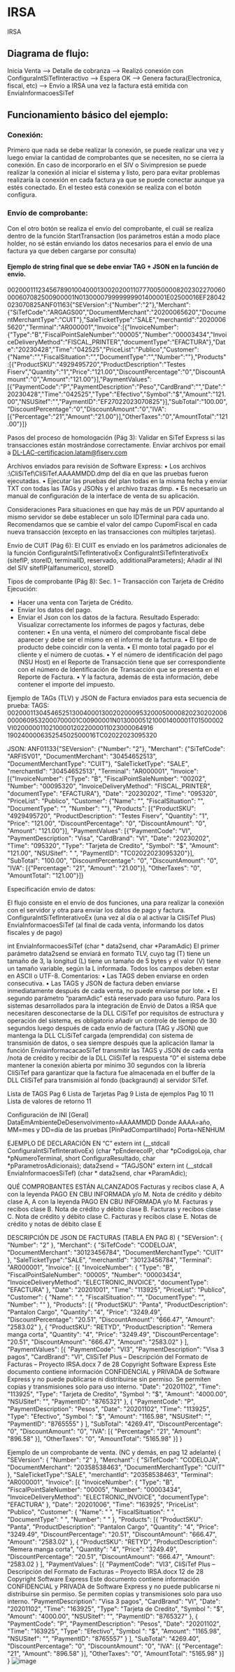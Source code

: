 # IRSA
IRSA


## Diagrama de flujo:
Inicia Venta --> Detalle de cobranza --> Realizó conexión con ConfiguraIntSiTefInteractivo --> Espera OK --> Genera factura(Electronica, fiscal, etc) --> Envío a IRSA una vez la factura está emitida con EnviaInformacoesSiTef


## Funcionamiento básico del ejemplo:

### Conexión:
Primero que nada se debe realizar la conexión, se puede realizar una vez y luego enviar la cantidad de comprobantes que se necesiten, no se cierra la conexión. En caso de incorporarlo en el SIV o Sivimpresion se puede realizar la conexión al iniciar el sistema y listo, pero para evitar problemas realizaría la conexión en cada factura ya que se puede conectar aunque ya estés conectado. En el testeo está conexión se realiza con el botón configura.

### Envío de comprobante:
Con el otro botón se realiza el envío del comprobante, el cuál se realiza dentro de la función StartTransaction (los parámetros están a modo place holder, no sé están enviando los datos necesarios para el envío de una factura ya que deben cargarse por consulta)


#### Ejemplo de string final que se debe enviar TAG + JSON en la función de envío.

002000111234567890100400013002020011077700500008202302270060000607082500900001N013000079999999901400001E02500016EF28042023070825ANF01163{"SEVersion":{"Number":"2"},"Merchant":{"SiTefCode":"ARGAGS00","DocumentMerchant":"20200065620","DocumentMerchantType":"CUIT"},"SaleTicketType":"SALE","merchantId":"20200065620","Terminal":"AR000001","Invoice":[{"InvoiceNumber":{"Type":"B","FiscalPointSaleNumber":"00005","Number":"00003434","InvoiceDeliveryMethod":"FISCAL_PRINTER","documentType":"EFACTURA"},"Date":"20230428","Time":"042525","PriceList":"Publico","Customer":{"Name":"","FiscalSituation":"","DocumentType":"","Number":""},"Products":[{"ProductSKU":"4929495720","ProductDescription":"Testes Fiserv","Quantity":"1","Price":"121.00","DiscountPercentage":"0","DiscountAmount":"0","Amount":"121.00"}],"PaymentValues":[{"PaymentCode":"P","PaymentDescription":"Peso","CardBrand":"","Date":"20230428","Time":"042525","Type":"Efectivo","Symbol":"$","Amount":"121.00","NSUSitef":"","PaymentID":"EF27022023070825"}],"SubTotal":"100.00","DiscountPercentage":"0","DiscountAmount":"0","IVA":[{"Percentage":"21","Amount":"21.00"}],"OtherTaxes":"0","AmountTotal":"121.00"}]}



Pasos del proceso de homologación (Pág 3):
Validar en SiTef Express si las transacciones están mostrándose correctamente.
Enviar archivos por email a DL-LAC-certificacion.latam@fiserv.com 

Archivos enviados para revisión de Software Express:
    • Los archivos 
    <Driver>:\CliSiTef\CliSiTef.AAAAMMDD.dmp del día en que las pruebas fueron ejecutadas.
    • Ejecutar las pruebas del plan todas en la misma fecha y enviar TXT con todas las TAGs y JSONs y el archivo trazas dmp.
    • Es necesario un manual de configuración de la interface de venta de su aplicación.

Consideraciones
Para situaciones en que hay más de un PDV apuntando al mismo servidor se debe establecer un solo IDTerminal para cada uno.
Recomendamos que se cambie el valor del campo CupomFiscal en cada nueva transacción (excepto en las transacciones con múltiples tarjetas).

Envio de CUIT  (Pág 6):
El CUIT es enviado en los parámetros adicionales de la función ConfiguraIntSiTefInterativoEx
ConfiguraIntSiTefInterativoEx (sitefIP, storeID, terminalID, reservado, additionalParameters);
Añadir al INI del SIV sitefIP(alfanumerico), storeID

Tipos de comprobante (Pág 8):
Sec. 1 – Transacción con Tarjeta de Crédito
Ejecución:
- Hacer una venta con Tarjeta de 
Crédito.
- Enviar los datos del pago.
- Enviar el Json con los datos de la 
factura.
Resultado Esperado:
Visualizar correctamente los informes de pagos y facturas, debe contener:
• En una venta, el número del comprobante fiscal debe aparecer y debe ser el mismo en el informe de la factura.
• El tipo de producto debe coincidir con la venta.
• El monto total pagado por el cliente y el número de cuotas.
• Y el número de identificación del pago (NSU Host) en el Reporte de Transacción tiene que ser correspondiente con el número de Identificación de Transacción 
que se presenta en el Reporte de Factura.
• Y la factura, además de esta información, debe contener el importe del impuesto.

Ejemplo de TAGs (TLV) y JSON de Factura enviados para esta secuencia de prueba:
TAGS: 002000113045465251300400013002020009532000500008202302020060000609532000700001C00900001N013000051210001400001T01500002VI020000011021000012022000011023000064916
190240000635254502500016TC02022023095320

JSON: ANF01133{"SEVersion": {"Number": "2"}, "Merchant": {"SiTefCode": "ARFISV01", "DocumentMerchant": "30454652513", "DocumentMerchantType": "CUIT"}, "SaleTicketType": "SALE", 
"merchantId": "30454652513", "Terminal": "AR000001", "Invoice": [{"InvoiceNumber": {"Type": "B", "FiscalPointSaleNumber": "00202", "Number": "00095320", "InvoiceDeliveryMethod": 
"FISCAL_PRINTER", "documentType": "EFACTURA"}, "Date": "20230202", "Time": "095320", "PriceList": "Publico", "Customer": {"Name": "", "FiscalSituation": "", "DocumentType": "", "Number": ""}, 
"Products": [{"ProductSKU": "4929495720", "ProductDescription": "Testes Fiserv", "Quantity": "1", "Price": "121.00", "DiscountPercentage": "0", "DiscountAmount": "0", "Amount": "121.00"}], 
"PaymentValues": [{"PaymentCode": "VI", "PaymentDescription": "Visa", "CardBrand": "VI", "Date": "20230202", "Time": "095320", "Type": "Tarjeta de Credito", "Symbol": "$", "Amount": "121.00", 
"NSUSitef": " ", "PaymentID": "TC02022023095320"}], "SubTotal": "100.00", "DiscountPercentage": "0", "DiscountAmount": "0", "IVA": [{"Percentage": "21", "Amount": "21.00"}], "OtherTaxes": "0", 
"AmountTotal": "121.00"}]}


Especificación envio de datos:

El flujo consiste en el envío de dos funciones, una para realizar la conexión con el servidor y otra para enviar los 
datos de pago y factura. 
ConfiguraIntSiTefInterativoEx (una vez al día o al activar la CliSiTef Plus)
EnviaInformacoesSiTef (al final de cada venta, informando los datos fiscales y de pago)

int EnviaInformacoesSiTef (char * data2send, char *ParamAdic)
El primer parámetro data2send se enviará en formato TLV, cuyo tag (T) tiene un tamaño de 3, la longitud 
(L) tiene un tamaño de 5 bytes y el valor (V) tiene un tamaño variable, según la L informada. Todos los 
campos deben estar en ASCII o UTF-8.
Comentarios:
• Las TAGS deben enviarse en orden consecutiva.
• Las TAGS y JSON de factura deben enviarse inmediatamente después de cada venta, no puede enviarse 
por lote.
• El segundo parámetro “paramAdic” está reservado para uso futuro.
Para los sistemas desarrollados para la integración de Envió de Datos a IRSA que necesitaren desconectarse 
de la DLL CiSiTef por requisitos de estructura y operación del sistema, es obligatorio añadir un controle 
de tiempo de 30 segundos luego después de cada envío de factura (TAG y JSON) que mantenga la DLL 
CLiSiTef cargada (emprendida) con sistema de transmisión de datos, o sea siempre después que la 
aplicación llamar la función EnviainformacacaoSiTef transmitir las TAGS y JSON de cada venta /nota de 
crédito y recibir de la DLL CliSiTef la respuesta “0” el sistema debe mantener la conexión abierta por 
mínimo 30 segundos con la librería CliSiTef para garantizar que la factura fue almacenada en el buffer de 
la DLL CliSiTef para transmisión al fondo (backgraund) al servidor SiTef.

Lista de TAGS Pag 6
Lista de Tarjetas Pag 9
Lista de ejemplos  Pag 10 11
Lista de valores de retorno 11

Configuración de INI 
[Geral] 
DataEmAmbienteDeDesenvolvimento=AAAAMMDD
Donde AAAA=año, MM=mes y DD=día de las pruebas
[PinPadCompartilhado]
Porta=NENHUM


EJEMPLO DE DECLARACIÓN EN “C”
extern int (__stdcall ConfiguraIntSiTefInterativoEx) (char *pEnderecoIP, char *pCodigoLoja,
 char *pNumeroTerminal,
 short ConfiguraResultado,
 char *pParametrosAdicionais);
data2send = “TAGJSON”
extern int (__stdcall EnviaInformacoesSiTef) (char * data2send, char *ParamAdic);


QUÉ COMPROBANTES ESTÁN ALCANZADOS
Facturas y recibos clase A, A con la leyenda PAGO EN CBU INFORMADA y/o M.
Nota de crédito y débito clase A, A con la leyenda PAGO EN CBU INFORMADA y/o M.
Facturas y recibos clase B.
Nota de crédito y débito clase B.
Facturas y recibos clase C.
Nota de crédito y débito clase C.
Facturas y recibos clase E.
Notas de crédito y notas de débito clase E

DESCRIPCIÓN DE JSON DE FACTURAS (TABLA EN PAG 8)
{
"SEVersion": {
"Number": "2"
},
"Merchant": {
"SiTefCode": "CODELOJA",
"DocumentMerchant": "30123456784",
"DocumentMerchantType": "CUIT"
},
"SaleTicketType":"SALE",
"merchantId": "30123456784",
"Terminal": "AR000001",
"Invoice": [{
"InvoiceNumber": {
"Type": "B",
"FiscalPointSaleNumber": "00005",
"Number": "00003434",
"InvoiceDeliveryMethod": "ELECTRONIC_INVOICE",
 "documentType": "EFACTURA"
},
"Date": "20201001",
"Time": "113925",
"PriceList": "Publico",
"Customer": {
"Name": " ",
"FiscalSituation": "",
"DocumentType": "",
"Number": ""
},
"Products": [{
"ProductSKU": "Panta",
"ProductDescription": "Pantalon Cargo",
"Quantity": "4",
"Price": "3249.49",
"DiscountPercentage": "20.51",
"DiscountAmount": "666.47",
"Amount": "2583.02"
},
{
"ProductSKU": "RETYD",
"ProductDescription": "Remera manga corta",
"Quantity": "4",
"Price": "3249.49",
"DiscountPercentage": "20.51",
"DiscountAmount": "666.47",
"Amount": "2583.02"
}
],
"PaymentValues": [{
"PaymentCode": "VI3",
"PaymentDescription": "Visa 3 pagos",
"CardBrand": "VI",
CliSiTef Plus – Descripción del Formato de Facturas – Proyecto IRSA.docx 7 de 28
Copyright Software Express
Este documento contiene información CONFIDENCIAL y PRIVADA de Software Express y no puede publicarse ni distribuirse sin permiso. Se permiten copias 
y transmisiones solo para uso interno.
"Date": "20201102",
"Time": "113925",
"Type": "Tarjeta de Credito",
"Symbol ": "$",
"Amount": "4000.00",
"NSUSitef": "",
"PaymentID": "8765321"
},
{
"PaymentCode": "P",
"PaymentDescription": "Pesos",
"Date": "20201102",
"Time": "113925",
"Type": "Efectivo",
"Symbol ": "$",
"Amount": "1165.98",
"NSUSitef": "",
"PaymentID": "8765555"
}
],
"SubTotal": "4269.41",
"DiscountPercentage": "0",
"DiscountAmount": "0",
"IVA": [{
"Percentage": "21",
"Amount": "896.58"
}],
"OtherTaxes": "0",
"AmountTotal": "5165.98"
}]
}

Ejemplo de un comprobante de venta. (NC y demás, en pag 12 adelante)
{
"SEVersion": {
"Number": "2"
},
"Merchant": {
"SiTefCode": "CODELOJA",
"DocumentMerchant": "20358538463",
"DocumentMerchantType": "CUIT"
},
"SaleTicketType":"SALE",
"merchantId": "20358538463",
"Terminal": "AR000001",
"Invoice": [{
"InvoiceNumber": {
"Type": "B",
"FiscalPointSaleNumber": "00005",
"Number": "00003434",
"InvoiceDeliveryMethod": "ELECTRONIC_INVOICE",
 "documentType": "EFACTURA"
},
"Date": "20201006",
"Time": "163925",
"PriceList": "Publico",
"Customer": {
"Name": " ",
"FiscalSituation": " ",
"DocumentType": " ",
"Number": " "
},
"Products": [{
"ProductSKU": "Panta",
"ProductDescription": "Pantalon Cargo",
"Quantity": "4",
"Price": "3249.49",
"DiscountPercentage": "20.51",
"DiscountAmount": "666.47",
"Amount": "2583.02"
},
{
"ProductSKU": "RETYD",
"ProductDescription": "Remera manga corta",
"Quantity": "4",
"Price": "3249.49",
"DiscountPercentage": "20.51",
"DiscountAmount": "666.47",
"Amount": "2583.02
}
],
"PaymentValues": [{
"PaymentCode": "VI3",
CliSiTef Plus – Descripción del Formato de Facturas – Proyecto IRSA.docx 12 de 28
Copyright Software Express
Este documento contiene información CONFIDENCIAL y PRIVADA de Software Express y no puede publicarse ni distribuirse sin permiso. Se permiten copias 
y transmisiones solo para uso interno.
"PaymentDescription": "Visa 3 pagos",
"CardBrand": "VI",
"Date": "20201102",
"Time": "163925",
"Type": "Tarjeta de Credito",
"Symbol ": "$",
"Amount": "4000.00",
"NSUSitef": "",
"PaymentID": "8765327"
},
{
"PaymentCode": "P",
"PaymentDescription": "Pesos",
"Date": "20201102",
"Time": "163925",
"Type": "Efectivo",
"Symbol ": "$",
"Amount": "1165.98",
"NSUSitef": "",
"PaymentID": "8765557"
}
],
"SubTotal": "4269.40",
"DiscountPercentage": "0",
"DiscountAmount": "0",
"IVA": [{
"Percentage": "21",
"Amount": "896.58"
}],
"OtherTaxes": "0",
"AmountTotal": "5165.98"
}]
}
![image](https://user-images.githubusercontent.com/38087860/235285962-5ec40d9e-39cb-4bfb-983f-b3dbce1b438c.png)
